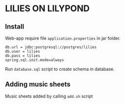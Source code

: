 # LILIES ON LILYPOND #

## Install ##
Web-app require file `application.properties` in jar folder.
```
db.url = jdbc:postgresql://postgres/lilies
db.user = lilies
db.pass = lilies
spring.sql.init.mode=always
```

Run `database.sql` script to create schema in database.

## Adding music sheets ##
Music sheets added by calling `add.sh` script